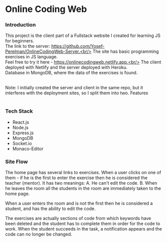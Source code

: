 # Online Coding Web
### Introduction
This project is the client part of a Fullstack website I created for learning JS for beginners.<br/>
The link to the server: https://github.com/Yosef-Perelman/OnlineCodingWeb-Server.<br/>
The site has basic programming exercises in JS language.<br/>
Feel free to try it here - https://onlinecodingweb.netlify.app.<br/>
The client deployed with Netlify and the server deployed with Heroku.<br/>
Database in MongoDB, where the data of the exercises is found.<br/><br/>

Note: I initially created the server and client in the same repo, but it interferes with the deployment sites, so I split them into two.
Features<br/><br/>

### Tech Stack
- React.js
- Node.js
- Express.js
- MongoDB
- Socket.io
- Monaco-Editor

### Site Flow
The home page has several links to exercises.
When a user clicks on one of them - if he is the first to enter the exercise then he is considered the teacher (mentor). It has two meanings:
A. He can't edit the code.
B. When he leaves the room all the students in the room are immediately taken to the home page.

When a user enters the room and is not the first then he is considered a student, and has the ability to edit the code.

The exercises are actually sections of code from which keywords have been deleted and the student has to complete them in order for the code to work.
When the student succeeds in the task, a notification appears and the code can no longer be changed.
